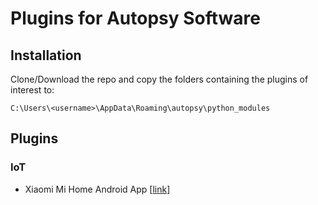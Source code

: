 # Plugins for Autopsy Software

## Installation
Clone/Download the repo and copy the folders containing the plugins of interest to:

```C:\Users\<username>\AppData\Roaming\autopsy\python_modules```

## Plugins
### IoT
- Xiaomi Mi Home Android App [[link](mi_home/)]
